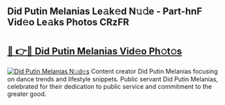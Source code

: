 ## Did Putin Melanias Le𝚊k𝚎d N𝚞𝚍e - Part-hnF Vid𝚎o Le𝚊ks Photos CRzFR

# <h2><a href="http://fbdr9m.evod.top/?m=Did+Putin+Melanias">🔗 👉🔴 Did Putin Melanias Vid𝚎o Ph𝚘t𝚘s</a></h2>

[![Did Putin Melanias N𝚞d𝚎s](https://i.imgur.com/8V9OHl7.gif)](http://fbdr9m.evod.top/?m=Did+Putin+Melanias)
Content creator Did Putin Melanias focusing on dance trends and lifestyle snippets. Public servant Did Putin Melanias, celebrated for their dedication to public service and commitment to the greater good. 
